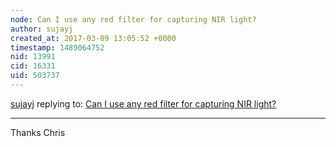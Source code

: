 ```yaml
---
node: Can I use any red filter for capturing NIR light?
author: sujayj
created_at: 2017-03-09 13:05:52 +0000
timestamp: 1489064752
nid: 13991
cid: 16331
uid: 503737
---
```




[sujayj](../profile/sujayj) replying to: [Can I use any red filter for capturing NIR light?](../notes/sujayj/03-08-2017/can-i-use-any-red-filter-for-capturing-nir-light)

----
Thanks Chris 